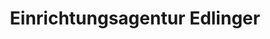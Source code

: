 ---
title: "Einrichtungsagentur Edlinger"
url: /neumarkt-in-der-steiermark/einrichtungsagentur-edlinger/
shop: Raumausstattung
---